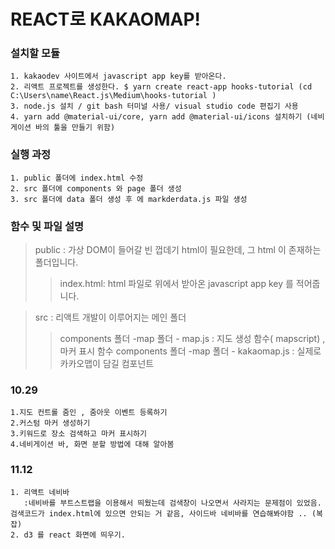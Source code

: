 # REACT로 KAKAOMAP!

### 설치할 모듈


    1. kakaodev 사이트에서 javascript app key를 받아온다. 
    2. 리액트 프로젝트를 생성한다. $ yarn create react-app hooks-tutorial (cd C:\Users\name\React.js\Medium\hooks-tutorial )
    3. node.js 설치 / git bash 터미널 사용/ visual studio code 편집기 사용
    4. yarn add @material-ui/core, yarn add @material-ui/icons 설치하기 (네비게이션 바의 툴을 만들기 위함)
  


### 실행 과정


    1. public 폴더에 index.html 수정
    2. src 폴더에 components 와 page 폴더 생성
    3. src 폴더에 data 폴더 생성 후 에 markderdata.js 파일 생성


### 함수 및 파일 설명


> public : 가상 DOM이 들어갈 빈 껍데기 html이 필요한데, 그 html 이 존재하는 폴더입니다.
> > index.html: html 파일로 위에서 받아온 javascript app  key 를 적어줍니다.

> src : 리액트 개발이 이루어지는 메인 폴더
> > components 폴더 -map 폴더 - map.js : 지도 생성 함수( mapscript) , 마커 표시 함수 
> > components 폴더 -map 폴더 - kakaomap.js : 실제로 카카오맵이 담길 컴포넌트 

### 10.29 


    1.지도 컨트롤 줌인 , 줌아웃 이벤트 등록하기
    2.커스텀 마커 생성하기 
    3.키워드로 장소 검색하고 마커 표시하기
    4.네비게이션 바, 화면 분할 방법에 대해 알아봄

### 11.12


    
    1. 리액트 네비바
       :네비바를 부트스트랩을 이용해서 띄웠는데 검색창이 나오면서 사라지는 문제점이 있었음. 검색코드가 index.html에 있으면 안되는 거 같음, 사이드바 네비바를 연습해봐야함 .. (복잡)
    2. d3 를 react 화면에 띄우기. 

